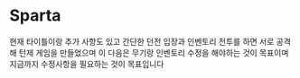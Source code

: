 # Sparta

현재 타이틀이랑 추가 사항도 있고 간단한 던전 입장과 인벤토리 전투를 하면 서로 공격해 턴제 게임을 만들었으며 이 다음은 무기랑 인벤토리 수정을 해야하는 것이 목표이며 지금까지 수정사항을 필요하는 것이 목표입니다
